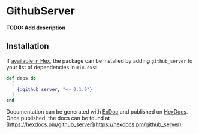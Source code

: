 # GithubServer

**TODO: Add description**

## Installation

If [available in Hex](https://hex.pm/docs/publish), the package can be installed
by adding `github_server` to your list of dependencies in `mix.exs`:

```elixir
def deps do
  [
    {:github_server, "~> 0.1.0"}
  ]
end
```

Documentation can be generated with [ExDoc](https://github.com/elixir-lang/ex_doc)
and published on [HexDocs](https://hexdocs.pm). Once published, the docs can
be found at [https://hexdocs.pm/github_server](https://hexdocs.pm/github_server).

